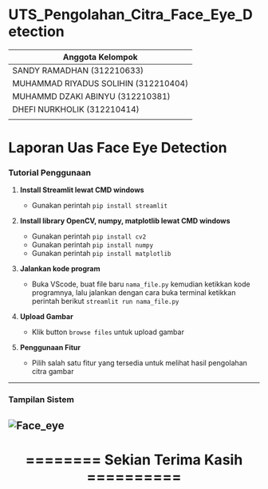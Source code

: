 # UTS_Pengolahan_Citra_Face_Eye_Detection

| Anggota Kelompok                     |
| ------------------------------------ |
| SANDY RAMADHAN (312210633)           |
| MUHAMMAD RIYADUS SOLIHIN (312210404) |
| MUHAMMD DZAKI ABINYU (312210381)     |
| DHEFI NURKHOLIK (312210414)          |
|                                      |

# Laporan Uas Face Eye Detection

### Tutorial Penggunaan

1. **Install Streamlit lewat CMD windows**

   - Gunakan perintah `pip install streamlit`

2. **Install library OpenCV, numpy, matplotlib lewat CMD windows**

   - Gunakan perintah `pip install cv2`
   - Gunakan perintah `pip install numpy`
   - Gunakan perintah `pip install matplotlib`

3. **Jalankan kode program**

   - Buka VScode, buat file baru `nama_file.py` kemudian ketikkan kode programnya, lalu jalankan dengan cara buka terminal ketikkan perintah berikut `streamlit run nama_file.py`

4. **Upload Gambar**

   - Klik button `browse files` untuk upload gambar

5. **Penggunaan Fitur**
   - Pilih salah satu fitur yang tersedia untuk melihat hasil pengolahan citra gambar

---

### Tampilan Sistem

## ![Face_eye](https://github.com/SandyRamadhan28/UTS_Pengolahan_Citra_Face_Eye_Detection/assets/115614173/10381323-ca99-444c-8760-439df3bff7db)

<h1 <p align="center"><b>======== Sekian Terima Kasih ==========</b></p></h1>
